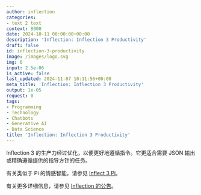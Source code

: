 ```yaml
---
author: inflection
categories:
- text 2 text
context: 8000
date: 2024-10-11 00:00:00+00:00
description: 'Inflection: Inflection 3 Productivity'
draft: false
id: inflection-3-productivity
image: /images/logo.svg
img: 0
input: 2.5e-06
is_active: false
last_updated: 2024-11-07 10:11:56+00:00
meta_title: 'Inflection: Inflection 3 Productivity'
output: 1e-05
request: 0
tags:
- Programming
- Technology
- Chatbots
- Generative AI
- Data Science
title: 'Inflection: Inflection 3 Productivity'
---
```
















Inflection 3 的生产力经过优化，以便更好地遵循指令。它更适合需要 JSON 输出或精确遵循提供的指导方针的任务。

有关类似于 Pi 的情感智能，请参见 [Inflect 3 Pi](/inflection/inflection-3-pi)。

有关更多详细信息，请参见 [Inflection 的公告](https://inflection.ai/blog/enterprise)。

